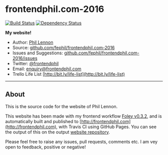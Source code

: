 # frontendphil.com-2016

[![Build Status](https://travis-ci.org/fephil/frontendphil.com-2016.svg?branch=master)](https://travis-ci.org/fephil/frontendphil.com-2016)
[![Dependency Status](https://david-dm.org/fephil/frontendphil.com-2016.svg)](https://david-dm.org/fephil/frontendphil.com-2016)

**My website!**

* Author: [Phil Lennon](http://frontendphil.com)
* Source: [github.com/fephil/frontendphil.com-2016](http://github.com/fephil/frontendphil.com-2016)
* Issues and Suggestions: [github.com/fephil/frontendphil.com-2016/issues](http://github.com/fephil/frontendphil.com-2016/issues)
* Twitter: [@frontendphil](http://twitter.com/frontendphil)
* Email: [enquiry@frontendphil.com](mailto:enquiry@frontendphil.com)
* Trello Life List [http://bit.ly/life-list](http://bit.ly/life-list)

***

## About

This is the source code for the website of Phil Lennon.

This website has been made with my frontend workflow [Foley v0.3.2](https://github.com/PJL101/foley), and is automatically built and published to [http://frontendphil.com](http://frontendphil.com), with Travis CI using GitHub Pages. You can see the output of this on the output [website repository](https://github.com/fephil/fephil.github.io).

Please feel free to raise any issues, pull requests, comments etc. I am vey open to feedback, positive or negative!
